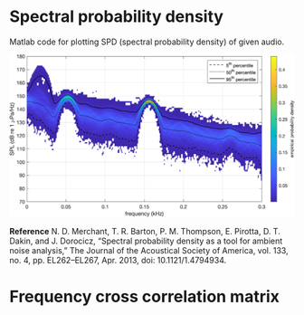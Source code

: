 # Spectral probability density 
Matlab code for plotting SPD (spectral probability density) of given audio.

![Demo SPD](SPD.png)

**Reference** N. D. Merchant, T. R. Barton, P. M. Thompson, E. Pirotta, D. T. Dakin, and J. Dorocicz, “Spectral probability density as a tool for ambient noise analysis,” The Journal of the Acoustical Society of America, vol. 133, no. 4, pp. EL262–EL267, Apr. 2013, doi: 10.1121/1.4794934.

# Frequency cross correlation matrix 
